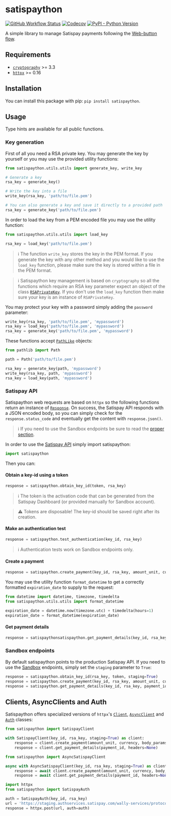 # satispaython

[![GitHub Workflow Status](https://img.shields.io/github/workflow/status/otto-torino/satispaython/Test?style=flat-square)](https://github.com/otto-torino/satispaython/actions)
[![Codecov](https://img.shields.io/codecov/c/github/otto-torino/satispaython?style=flat-square)](https://codecov.io/gh/otto-torino/satispaython)
[![PyPI - Python Version](https://img.shields.io/pypi/pyversions/satispaython?style=flat-square)](https://pypi.org/project/satispaython)

A simple library to manage Satispay payments following the [Web-button flow](https://developers.satispay.com/docs/web-button-pay).

## Requirements

* [`cryptography`](https://github.com/pyca/cryptography) >= 3.3
* [`httpx`](https://github.com/encode/httpx) >= 0.16

## Installation

You can install this package with pip: `pip install satispaython`.

## Usage

Type hints are available for all public functions.

### Key generation

First of all you need a RSA private key. You may generate the key by yourself or you may use the provided utility functions:

```python
from satispaython.utils.utils import generate_key, write_key

# Generate a key
rsa_key = generate_key()

# Write the key into a file
write_key(rsa_key, 'path/to/file.pem')

# You can also generate a key and save it directly to a provided path
rsa_key = generate_key('path/to/file.pem')
```

In order to load the key from a PEM encoded file you may use the utility function:

```python
from satispaython.utils.utils import load_key

rsa_key = load_key('path/to/file.pem')
```

> :information_source: The function `write_key` stores the key in the PEM format. If you generate the key with any other method and you would like to use the `load_key` function, please make sure the key is stored within a file in the PEM format.

> :information_source: Satispaython key management is based on `cryptography` so all the functions which require an RSA key parameter expect an object of the class [`RSAPrivateKey`](https://cryptography.io/en/latest/hazmat/primitives/asymmetric/rsa.html#cryptography.hazmat.primitives.asymmetric.rsa.RSAPrivateKey). If you don't use the `load_key` function then make sure your key is an instance of `RSAPrivateKey`.

You may protect your key with a password simply adding the `password` parameter:

```python
write_key(rsa_key, 'path/to/file.pem', 'mypassword')
rsa_key = load_key('path/to/file.pem', 'mypassword')
rsa_key = generate_key('path/to/file.pem', 'mypassword')
```

These functions accept [`PathLike`](https://docs.python.org/3/library/os.html#os.PathLike) objects:

```python
from pathlib import Path

path = Path('path/to/file.pem')

rsa_key = generate_key(path, 'mypassword')
write_key(rsa_key, path, 'mypassword')
rsa_key = load_key(path, 'mypassword')
```

### Satispay API

Satispaython web requests are based on `httpx` so the following functions return an instance of [`Response`](https://www.python-httpx.org/api/#response). On success, the Satispay API responds with a JSON encoded body, so you can simply check for the `response.status_code` and eventually get the content with `response.json()`.

> :information_source: If you need to use the Sandbox endpoints be sure to read the [proper section](https://github.com/otto-torino/satispaython#sandbox-endpoints).

In order to use the [Satispay API](https://developers.satispay.com/reference) simply import satispaython:

```python
import satispaython
```

Then you can:

#### Obtain a key-id using a token

```python
response = satispaython.obtain_key_id(token, rsa_key)
```

> :information_source: The token is the activation code that can be generated from the Satispay Dashboard (or provided manually for Sandbox account).

> :warning: Tokens are disposable! The key-id should be saved right after its creation.

#### Make an authentication test

```python
response = satispaython.test_authentication(key_id, rsa_key)
```

> :information_source: Authentication tests work on Sandbox endpoints only.

#### Create a payment

```python
response = satispaython.create_payment(key_id, rsa_key, amount_unit, currency, body_params=None, headers=None)
```

You may use the utility function `format_datetime` to get a correctly formatted `expiration_date` to supply to the request:

```python
from datetime import datetime, timezone, timedelta
from satispaython.utils.utils import format_datetime

expiration_date = datetime.now(timezone.utc) + timedelta(hours=1)
expiration_date = format_datetime(expiration_date)
```

#### Get payment details

```python
response = satispaythonsatispaython.get_payment_details(key_id, rsa_key, payment_id, headers=None)
```

### Sandbox endpoints

By default satispaython points to the production Satispay API. If you need to use the [Sandbox](https://developers.satispay.com/docs/sandbox-account) endpoints, simply set the `staging` parameter to `True`:

```python
response = satispaython.obtain_key_id(rsa_key, token, staging=True)
response = satispaython.create_payment(key_id, rsa_key, amount_unit, currency, body_params=None, headers=None, staging=True)
response = satispaython.get_payment_details(key_id, rsa_key, payment_id, headers=None, staging=True)
```

## Clients, AsyncClients and Auth

Satispaython offers specialized versions of `httpx`'s [`Client`](https://www.python-httpx.org/api/#client), [`AsyncClient`](https://www.python-httpx.org/api/#asyncclient) and [`Auth`](https://www.python-httpx.org/advanced/#customizing-authentication) classes:

```python
from satispaython import SatispayClient

with SatispayClient(key_id, rsa_key, staging=True) as client:
    response = client.create_payment(amount_unit, currency, body_params=None, headers=None)
    response = client.get_payment_details(payment_id, headers=None)
```

```python
from satispaython import AsyncSatispayClient

async with AsyncSatispayClient(key_id, rsa_key, staging=True) as client:
    response = await client.create_payment(amount_unit, currency, body_params=None, headers=None)
    response = await client.get_payment_details(payment_id, headers=None)
```

```python
import httpx
from satispaython import SatispayAuth

auth = SatispayAuth(key_id, rsa_key)
url = 'https://staging.authservices.satispay.com/wally-services/protocol/tests/signature'
response = httpx.post(url, auth=auth)
```
